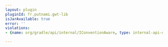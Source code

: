```yaml
---
layout: plugin
pluginId: fr.putnami.gwt-lib
isJarAvailable: true
error: ''
violations:
- {name: org/gradle/api/internal/IConventionAware, type: internal-api-usage}

---
```

